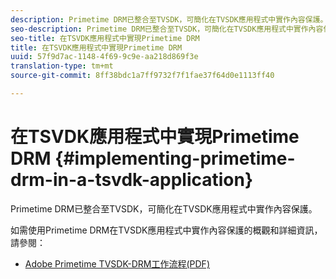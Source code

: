 ```yaml
---
description: Primetime DRM已整合至TVSDK，可簡化在TVSDK應用程式中實作內容保護。
seo-description: Primetime DRM已整合至TVSDK，可簡化在TVSDK應用程式中實作內容保護。
seo-title: 在TSVDK應用程式中實現Primetime DRM
title: 在TSVDK應用程式中實現Primetime DRM
uuid: 57f9d7ac-1148-4f69-9c9e-aa218d869f3e
translation-type: tm+mt
source-git-commit: 8ff38bdc1a7ff9732f7f1fae37f64d0e1113ff40

---
```



# 在TSVDK應用程式中實現Primetime DRM {#implementing-primetime-drm-in-a-tsvdk-application}

Primetime DRM已整合至TVSDK，可簡化在TVSDK應用程式中實作內容保護。

如需使用Primetime DRM在TVSDK應用程式中實作內容保護的概觀和詳細資訊，請參閱：

* [Adobe Primetime TVSDK-DRM工作流程(PDF)](https://helpx.adobe.com/content/dam/help/en/primetime/drm/drm_tvsdk_drm_workflow.pdf)
